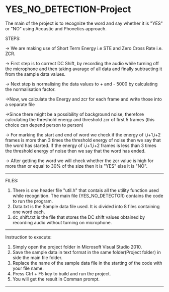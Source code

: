 # YES_NO_DETECTION-Project
The main of the project is to recognize the word and say whether it is "YES" or "NO" using Acoustic and Phonetics approach.

STEPS: 

-> We are making use of Short Term Energy i.e STE and Zero Cross Rate i.e. ZCR.

-> First step is to correct DC Shift, by recording the audio while turning off the microphone and then taking avarage of all data and finally subtracting it from the sample data values.

-> Next step is normalising the data values to + and - 5000 by calculating the normalisation factor.

->Now, we calculate the Energy and zcr for each frame and write those into a separate file

->Since there might be a possibility of background noise, therefore calculating the threshold energy and threshold zcr of first 5 frames (this choice can depend person to person)

-> For marking the start and end of word we check if the energy of i,i+1,i+2 frames is more than 3 times the threshold energy of noise then we say that the word has started. If the energy of i,i+1,i+2 frames is less than 3 times the threshold energy of noise then we say that the word has ended.

-> After getting the word we will check whether the zcr value is high for more than or equal to 30% of the size then it is "YES" else it is "NO".

----------------------------------------------------------------------------------------------------------------------

FILES:

1. There is one header file "util.h" that contais all the utility function used while recognition. The main file (YES_NO_DETECTOR) contains the code to run the program.
2. Data.txt is the Sample data file used. It is divided into 8 files containing one word each.
3. dc_shift.txt is the file that stores the DC shift values obtained by recording audio without turning on microphone.

----------------------------------------------------------------------------------------------------------------------

Instruction to execute:

1. Simply open the project folder in Microsoft Visual Studio 2010.
2. Save the sample data in text format in the same folder(Project folder) in side the main file folder.
3. Replace the name of the sample data file in the starting of the code with your file name. 
4. Press Ctrl + F5 key to build and run the project.
5. You will get the result in Comman prompt.

-----------------------------------------------------------------------------------------------------------------------
